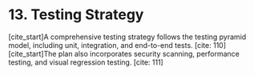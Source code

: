 # 13. Testing Strategy
[cite_start]A comprehensive testing strategy follows the testing pyramid model, including unit, integration, and end-to-end tests. [cite: 110] [cite_start]The plan also incorporates security scanning, performance testing, and visual regression testing. [cite: 111]